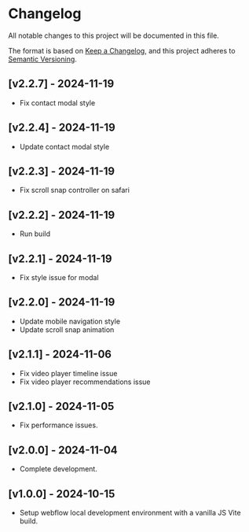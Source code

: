 # Changelog

All notable changes to this project will be documented in this file.

The format is based on [Keep a Changelog](https://keepachangelog.com/en/1.0.0/), and this project adheres to [Semantic Versioning](https://semver.org/spec/v2.0.0.html).

## [v2.2.7] - 2024-11-19
- Fix contact modal style

## [v2.2.4] - 2024-11-19
- Update contact modal style

## [v2.2.3] - 2024-11-19
- Fix scroll snap controller on safari

## [v2.2.2] - 2024-11-19
- Run build

## [v2.2.1] - 2024-11-19
- Fix style issue for modal

## [v2.2.0] - 2024-11-19
- Update mobile navigation style
- Update scroll snap animation

## [v2.1.1] - 2024-11-06
- Fix video player timeline issue
- Fix video player recommendations issue

## [v2.1.0] - 2024-11-05
- Fix performance issues.

## [v2.0.0] - 2024-11-04
- Complete development.

## [v1.0.0] - 2024-10-15
- Setup webflow local development environment with a vanilla JS Vite build.